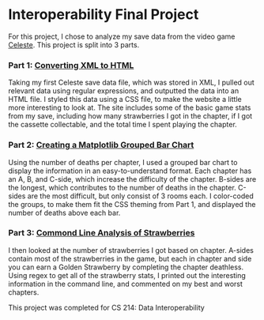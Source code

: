 # Interoperability Final Project

For this project, I chose to analyze my save data from the video game [Celeste](https://www.celestegame.com). This project is split into 3 parts.

### Part 1: [Converting XML to HTML](LeePart1.py)
Taking my first Celeste save data file, which was stored in XML, I pulled out relevant data using regular expressions, and outputted the data into an HTML file. I styled this data using a CSS file, to make the website a little more interesting to look at. The site includes some of the basic game stats from my save, including how many strawberries I got in the chapter, if I got the cassette collectable, and the total time I spent playing the chapter.

### Part 2: [Creating a Matplotlib Grouped Bar Chart](LeePart2.py)
Using the number of deaths per chapter, I used a grouped bar chart to display the information in an easy-to-understand format. Each chapter has an A, B, and C-side, which increase the difficulty of the chapter. B-sides are the longest, which contributes to the number of deaths in the chapter. C-sides are the most difficult, but only consist of 3 rooms each. I color-coded the groups, to make them fit the CSS theming from Part 1, and displayed the number of deaths above each bar.

### Part 3: [Commond Line Analysis of Strawberries](LeePart3.py)
I then looked at the number of strawberries I got based on chapter. A-sides contain most of the strawberries in the game, but each in chapter and side you can earn a Golden Strawberry by completing the chapter deathless. Using regex to get all of the strawberry stats, I printed out the interesting information in the command line, and commented on my best and worst chapters.

This project was completed for CS 214: Data Interoperability
